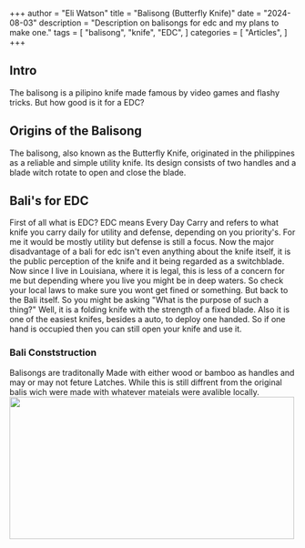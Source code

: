+++
author = "Eli Watson"
title = "Balisong (Butterfly Knife)"
date = "2024-08-03"
description = "Description on balisongs for edc and my plans to make one."
tags = [
    "balisong", "knife", "EDC",
]
categories = [
    "Articles",
]
+++

## Intro 
The balisong is a pilipino knife made famous by video games and flashy tricks. But how good is it for a EDC? 

## Origins of the Balisong
The balisong, also known as the Butterfly Knife, originated in the philippines as a reliable and simple utility knife. Its design consists of two handles and a blade witch rotate to open and close the blade. 

## Bali's for EDC
First of all what is EDC? EDC means Every Day Carry and refers to what knife you carry daily for utility and defense, depending on you priority's. For me it would be mostly  utility but defense is still a focus. Now the major disadvantage of a bali for edc isn't even anything about the knife itself, it is the public perception of the knife and it being regarded as a switchblade. Now since I live in Louisiana, where it is legal, this is less of a concern for me but depending where you live you might be in deep waters. So check your local laws to make sure you wont get fined or something. But back to the Bali itself. So you might be asking "What is the purpose of such a thing?" Well, it is a folding knife with the strength of a fixed blade. Also it is one of the easiest knifes, besides a auto, to deploy one handed. So if one hand is occupied then you can still open your knife and use it. 

### Bali Conststruction 
Balisongs are traditonally Made with either wood or bamboo as handles and may or may not feture Latches. While this is still diffrent from the original balis wich were made with whatever mateials were avalible locally.
<img src="./OGBali.jpg" width="500" height="250">                                            